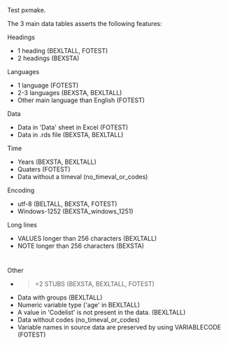 Test pxmake.

The 3 main data tables asserts the following features:

Headings
- 1 heading (BEXLTALL, FOTEST)
- 2 headings (BEXSTA)

Languages
- 1 language (FOTEST)
- 2-3 languages (BEXSTA, BEXLTALL)
- Other main language than English (FOTEST)

Data
- Data in 'Data' sheet in Excel (FOTEST)
- Data in .rds file (BEXSTA, BEXLTALL)

Time
- Years (BEXSTA, BEXLTALL)
- Quaters (FOTEST)
- Data without a timeval (no_timeval_or_codes)

Encoding
- utf-8 (BELTALL, BEXSTA, FOTEST)
- Windows-1252 (BEXSTA_windows_1251)

Long lines
- VALUES longer than 256 characters (BEXLTALL)
- NOTE longer than 256 characters (BEXSTA)
#
Other
- >=2 STUBS (BEXSTA, BEXLTALL, FOTEST)
- Data with groups (BEXLTALL)
- Numeric variable type ('age' in BEXLTALL)
- A value in 'Codelist' is not present in the data. (BEXLTALL)
- Data without codes (no_timeval_or_codes)
- Variable names in source data are preserved by using VARIABLECODE (FOTEST)
